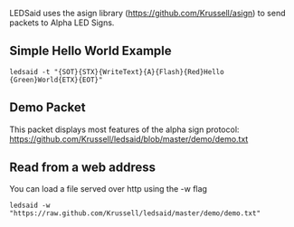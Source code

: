LEDSaid uses the asign library (https://github.com/Krussell/asign) to send packets to Alpha LED Signs.

## Simple Hello World Example
	ledsaid -t "{SOT}{STX}{WriteText}{A}{Flash}{Red}Hello {Green}World{ETX}{EOT}"

## Demo Packet
This packet displays most features of the alpha sign protocol:  
https://github.com/Krussell/ledsaid/blob/master/demo/demo.txt

## Read from a web address
You can load a file served over http using the -w flag

	ledsaid -w "https://raw.github.com/Krussell/ledsaid/master/demo/demo.txt"